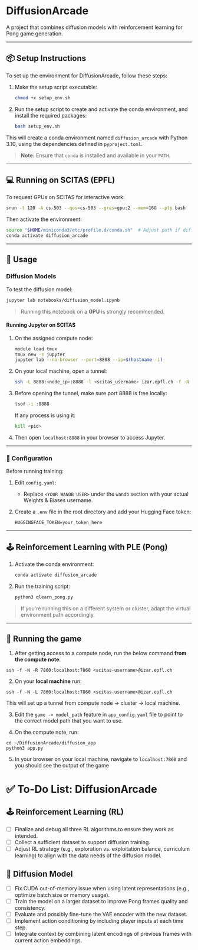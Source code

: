 # DiffusionArcade

A project that combines diffusion models with reinforcement learning for Pong game generation.

---

## 📦 Setup Instructions

To set up the environment for DiffusionArcade, follow these steps:

1. Make the setup script executable:
   ```bash
   chmod +x setup_env.sh
   ```

2. Run the setup script to create and activate the conda environment, and install the required packages:
   ```bash
   bash setup_env.sh
   ```

This will create a conda environment named `diffusion_arcade` with Python 3.10, using the dependencies defined in `pyproject.toml`.

> **Note:** Ensure that `conda` is installed and available in your `PATH`.

---

## 💻 Running on SCITAS (EPFL)

To request GPUs on SCITAS for interactive work:

```bash
srun -t 120 -A cs-503 --qos=cs-503 --gres=gpu:2 --mem=16G --pty bash
```

Then activate the environment:

```bash
source "$HOME/miniconda3/etc/profile.d/conda.sh"  # Adjust path if different
conda activate diffusion_arcade
```

---

## 🚀 Usage

### Diffusion Models

To test the diffusion model:

```bash
jupyter lab notebooks/diffusion_model.ipynb
```

> Running this notebook on a **GPU** is strongly recommended.

#### Running Jupyter on SCITAS

1. On the assigned compute node:
   ```bash
   module load tmux
   tmux new -s jupyter
   jupyter lab --no-browser --port=8888 --ip=$(hostname -i)
   ```

2. On your local machine, open a tunnel:
   ```bash
   ssh -L 8888:<node_ip>:8888 -l <scitas_username> izar.epfl.ch -f -N
   ```

3. Before opening the tunnel, make sure port 8888 is free locally:
   ```bash
   lsof -i :8888
   ```

   If any process is using it:
   ```bash
   kill <pid>
   ```

4. Then open `localhost:8888` in your browser to access Jupyter.

---

### 🔧 Configuration

Before running training:

1. Edit `config.yaml`:
   - Replace `<YOUR WANDB USER>` under the `wandb` section with your actual Weights & Biases username.

2. Create a `.env` file in the root directory and add your Hugging Face token:
   ```env
   HUGGINGFACE_TOKEN=your_token_here
   ```

---

## 🕹️ Reinforcement Learning with PLE (Pong)

1. Activate the conda environment:
   ```bash
   conda activate diffusion_arcade
   ```

2. Run the training script:
   ```bash
   python3 qlearn_pong.py
   ```

> If you're running this on a different system or cluster, adapt the virtual environment path accordingly.

---

## 👾 Running the game

1. After getting access to a compute node, run the below command **from the compute note**:
```
ssh -f -N -R 7860:localhost:7860 <scitas-username>@izar.epfl.ch
```

2. On your **local machine** run:
```
ssh -f -N -L 7860:localhost:7860 <scitas-username>@izar.epfl.ch
```
This will set up a tunnel from compute node -> cluster -> local machine.

3. Edit the ```game -> model_path``` feature in ```app_config.yaml``` file to point to the correct model path that you want to use.

4. On the compute note, run:
```
cd ~/DiffusionArcade/diffusion_app
python3 app.py
```

5. In your browser on your local machine, navigate to ```localhost:7860``` and you should see the output of the game


# ✅ To-Do List: DiffusionArcade

## 🕹️ Reinforcement Learning (RL)

- [ ] Finalize and debug all three RL algorithms to ensure they work as intended.
- [ ] Collect a sufficient dataset to support diffusion training.
- [ ] Adjust RL strategy (e.g., exploration vs. exploitation balance, curriculum learning) to align with the data needs of the diffusion model.

## 🎨 Diffusion Model

- [ ] Fix CUDA out-of-memory issue when using latent representations (e.g., optimize batch size or memory usage).
- [ ] Train the model on a larger dataset to improve Pong frames quality and consistency.
- [ ] Evaluate and possibly fine-tune the VAE encoder with the new dataset.
- [ ] Implement action conditioning by including player inputs at each time step.
- [ ] Integrate context by combining latent encodings of previous frames with current action embeddings.
